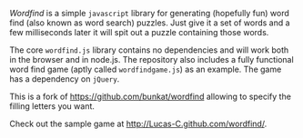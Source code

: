 _Wordfind_ is a simple `javascript` library for generating (hopefully fun) word find (also known as word search) puzzles. Just give it a set of words and a few milliseconds later it will spit out a puzzle containing those words.

The core `wordfind.js` library contains no dependencies and will work both in the browser and in node.js. The repository also includes a fully functional word find game (aptly called `wordfindgame.js`) as an example. The game has a dependency on `jQuery`.

This is a fork of https://github.com/bunkat/wordfind allowing to specify the filling letters you want.

Check out the sample game at http://Lucas-C.github.com/wordfind/.
